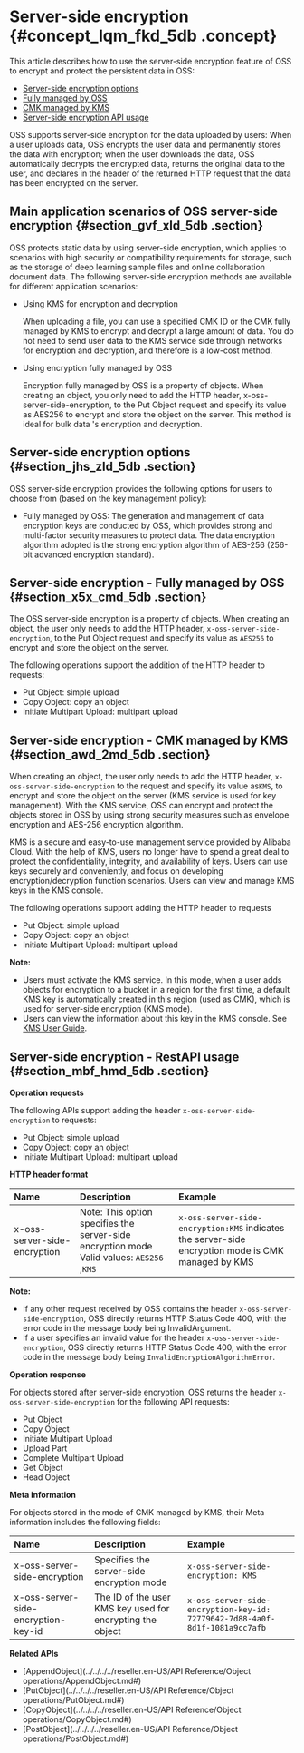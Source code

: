 # Server-side encryption {#concept_lqm_fkd_5db .concept}

This article describes how to use the server-side encryption feature of OSS to encrypt and protect the persistent data in OSS:

-    [Server-side encryption options](#section_jhs_zld_5db)
-    [Fully managed by OSS](#section_x5x_cmd_5db)
-    [CMK managed by KMS](#section_awd_2md_5db)
-   [Server-side encryption API usage](#section_mbf_hmd_5db)

OSS supports server-side encryption for the data uploaded by users: When a user uploads data, OSS encrypts the user data and permanently stores the data with encryption; when the user downloads the data, OSS automatically decrypts the encrypted data, returns the original data to the user, and declares in the header of the returned HTTP request that the data has been encrypted on the server.

## Main application scenarios of OSS server-side encryption {#section_gvf_xld_5db .section}

OSS protects static data by using server-side encryption, which applies to scenarios with high security or compatibility requirements for storage, such as the storage of deep learning sample files and online collaboration document data. The following server-side encryption methods are available for different application scenarios:

-   Using KMS for encryption and decryption

    When uploading a file, you can use a specified CMK ID or the CMK fully managed by KMS to encrypt and decrypt a large amount of data. You do not need to send user data to the KMS service side through networks for encryption and decryption, and therefore is a low-cost method.

-   Using encryption fully managed by OSS

    Encryption fully managed by OSS is a property of objects. When creating an object, you only need to add the HTTP header, x-oss-server-side-encryption, to the Put Object request and specify its value as AES256 to encrypt and store the object on the server. This method is ideal for bulk data 's encryption and decryption.


## Server-side encryption options {#section_jhs_zld_5db .section}

OSS server-side encryption provides the following options for users to choose from \(based on the key management policy\):

-   Fully managed by OSS: The generation and management of data encryption keys are conducted by OSS, which provides strong and multi-factor security measures to protect data. The data encryption algorithm adopted is the strong encryption algorithm of AES-256 \(256-bit advanced encryption standard\).

## Server-side encryption - Fully managed by OSS {#section_x5x_cmd_5db .section}

The OSS server-side encryption is a property of objects. When creating an object, the user only needs to add the HTTP header, `x-oss-server-side-encryption`, to the Put Object request and specify its value as `AES256` to encrypt and store the object on the server.

The following operations support the addition of the HTTP header to requests:

-   Put Object: simple upload
-   Copy Object: copy an object
-   Initiate Multipart Upload: multipart upload

## Server-side encryption - CMK managed by KMS {#section_awd_2md_5db .section}

When creating an object, the user only needs to add the HTTP header, `x-oss-server-side-encryption` to the request and specify its value as`KMS`, to encrypt and store the object on the server \(KMS service is used for key management\). With the KMS service, OSS can encrypt and protect the objects stored in OSS by using strong security measures such as envelope encryption and AES-256 encryption algorithm.

KMS is a secure and easy-to-use management service provided by Alibaba Cloud. With the help of KMS, users no longer have to spend a great deal to protect the confidentiality, integrity, and availability of keys. Users can use keys securely and conveniently, and focus on developing encryption/decryption function scenarios. Users can view and manage KMS keys in the KMS console.

The following operations support adding the HTTP header to requests

-   Put Object: simple upload
-   Copy Object: copy an object
-   Initiate Multipart Upload: multipart upload

**Note:** 

-   Users must activate the KMS service. In this mode, when a user adds objects for encryption to a bucket in a region for the first time, a default KMS key is automatically created in this region \(used as CMK\), which is used for server-side encryption \(KMS mode\).
-   Users can view the information about this key in the KMS console. See [KMS User Guide](https://partners-intl.aliyun.com/help/doc-detail/28943.htm).

## Server-side encryption - RestAPI usage {#section_mbf_hmd_5db .section}

**Operation requests**

The following APIs support adding the header `x-oss-server-side-encryption` to requests:

-   Put Object: simple upload
-   Copy Object: copy an object
-   Initiate Multipart Upload: multipart upload

**HTTP header format**

|Name|Description|Example|
|:---|:----------|:------|
|x-oss-server-side-encryption|Note: This option specifies the server-side encryption mode  Valid values: `AES256` ,`KMS`|`x-oss-server-side-encryption:KMS` indicates the server-side encryption mode is CMK managed by KMS|

**Note:** 

-   If any other request received by OSS contains the header `x-oss-server-side-encryption`, OSS directly returns HTTP Status Code 400, with the error code in the message body being InvalidArgument.
-   If a user specifies an invalid value for the header `x-oss-server-side-encryption`, OSS directly returns HTTP Status Code 400, with the error code in the message body being `InvalidEncryptionAlgorithmError`.

**Operation response**

For objects stored after server-side encryption, OSS returns the header `x-oss-server-side-encryption` for the following API requests:

-   Put Object
-   Copy Object
-   Initiate Multipart Upload
-   Upload Part
-   Complete Multipart Upload
-   Get Object
-   Head Object

**Meta information**

For objects stored in the mode of CMK managed by KMS, their Meta information includes the following fields:

|Name|Description|Example|
|:---|:----------|:------|
|x-oss-server-side-encryption|Specifies the server-side encryption mode|`x-oss-server-side-encryption: KMS`|
|x-oss-server-side-encryption-key-id|The ID of the user KMS key used for encrypting the object|`x-oss-server-side-encryption-key-id: 72779642-7d88-4a0f-8d1f-1081a9cc7afb`|

**Related APIs**

-   [AppendObject](../../../../reseller.en-US/API Reference/Object operations/AppendObject.md#)
-   [PutObject](../../../../reseller.en-US/API Reference/Object operations/PutObject.md#)
-   [CopyObject](../../../../reseller.en-US/API Reference/Object operations/CopyObject.md#)
-   [PostObject](../../../../reseller.en-US/API Reference/Object operations/PostObject.md#)

